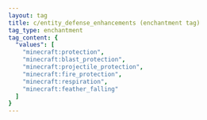```yaml
---
layout: tag
title: c/entity_defense_enhancements (enchantment tag)
tag_type: enchantment
tag_content: {
  "values": [
    "minecraft:protection",
    "minecraft:blast_protection",
    "minecraft:projectile_protection",
    "minecraft:fire_protection",
    "minecraft:respiration",
    "minecraft:feather_falling"
  ]
}
---
```

